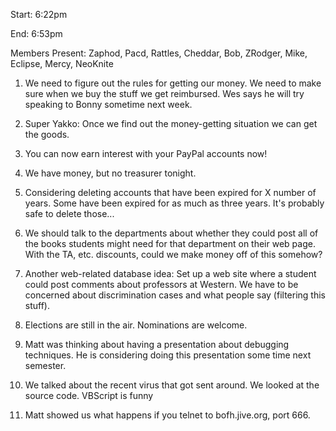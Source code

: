 Start: 6:22pm </p><p>
End: 6:53pm </p><p>
Members Present: Zaphod, Pacd, Rattles, Cheddar, Bob, ZRodger, Mike, Eclipse, Mercy, NeoKnite </p><p>
1. We need to figure out the rules for getting our money.  We need to make sure when we buy the  stuff we get reimbursed.  Wes says he will try speaking to Bonny sometime next week. </p><p>
2. Super Yakko: Once we find out the money-getting situation we can get the goods. </p><p>
3. You can now earn interest with your PayPal accounts now! </p><p>
4. We have money, but no treasurer tonight. </p><p>
5. Considering deleting accounts that have been expired for X number of years.  Some have been expired for as much as three years.  It's probably safe to delete those... </p><p>
6. We should talk to the departments about whether they could post all of the books students might need for that department on their web page.  With the TA, etc. discounts, could we make money off of this somehow? </p><p>
7. Another web-related database idea:  Set up a web site where a student could post comments about professors at Western.  We have to be concerned about discrimination cases and what people say (filtering this stuff). </p><p>
8. Elections are still in the air.  Nominations are welcome. </p><p>
9. Matt was thinking about having a presentation about debugging techniques.  He is considering doing this presentation some time next semester. </p><p>
10. We talked about the recent virus that got sent around.  We looked at the source code. VBScript is funny </p><p>
11. Matt showed us what happens if you telnet to bofh.jive.org, port 666. </p>
